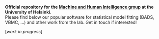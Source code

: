 **Official repository for the [Machine and Human Intelligence group](https://www.helsinki.fi/en/researchgroups/machine-and-human-intelligence) at the University of Helsinki.**  
Please find below our popular software for statistical model fitting (BADS, VBMC, ...) and other work from the lab. Get in touch if interested!

[*work in progress*]
